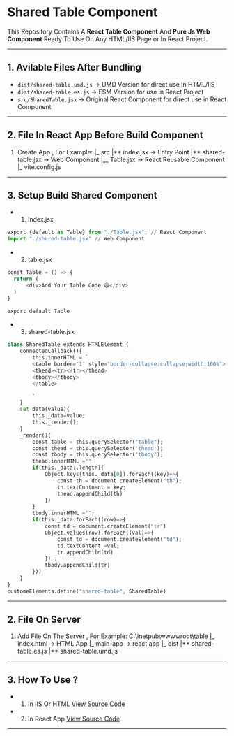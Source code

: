 # Shared Table Component

This Repository Contains A **React Table Component** And **Pure Js Web Component** Ready To Use On Any HTML/IIS Page or In React Project.

---

## 1. Avilable Files After Bundling

-   `dist/shared-table.umd.js` -> UMD Version for direct use in HTML/IIS
-   `dist/shared-table.es.js` -> ESM Version for use in React Project
-   `src/SharedTable.jsx` -> Original React Component for direct use in React Component

---

## 2. File In React App Before Build Component

1. Create App , For Example:
   |_ src
   |** index.jsx -> Entry Point
   |** shared-table.jsx -> Web Component
   |\_\_ Table.jsx -> React Reusable Component
   |_ vite.config.js

---

## 3. Setup Build Shared Component

-   1. index.jsx

```python
export {default as Table} from "./Table.jsx"; // React Component
import "./shared-table.jsx" // Web Component
```

-   2. table.jsx

```python
const Table = () => {
  return (
      <div>Add Your Table Code 😄</div>
  )
}

export default Table
```

-   3. shared-table.jsx

```python
class SharedTable extends HTMLElement {
    connectedCallback(){
        this.innerHTML = `
        <table border="1" style="border-collapse:collapse;width:100%">
        <thead><tr></tr></thead>
        <tbody></tbody>
        </table>

        `
    }
    set data(value){
        this._data=value;
        this._render();
    }
    _render(){
        const table = this.querySelector("table");
        const thead = this.querySelector("thead");
        const tbody = this.querySelector("tbody");
        thead.innerHTML ="";
        if(this._data?.length){
            Object.keys(this._data[0]).forEach((key)=>{
                const th = document.createElement("th");
                th.textContnent = key;
                thead.appendChild(th)
            })
        }
        tbody.innerHTML ="";
        if(this._data.forEach((row)=>{
            const td = document.createElement("tr")
            Object.values(row).forEach((val)=>{
                const td = document.createElement("td");
                td.textContent =val;
                tr.appendChild(td)
            }) ;
            tbody.appendChild(tr)
        }))
    }
}
customeElements.define("shared-table", SharedTable)
```

---

## 2. File On Server

1. Add File On The Server , For Example:
   C:\inetpub\wwwwroot\table
   |_ index.html -> HTML App
   |_ main-app -> react app
   |\_ dist
   |** shared-table.es.js
   |** shared-table.umd.js

---

## 3. How To Use ?

-   1. In IIS Or HTML [View Source Code](./index.html)
-   2. In React App [View Source Code](./react-app/SharedTable.jsx)

---
